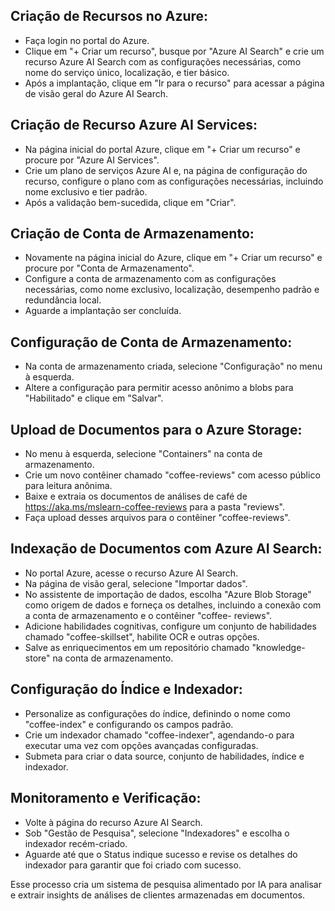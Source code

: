 ## Criação de Recursos no Azure:
 - Faça login no portal do Azure.
 - Clique em "+ Criar um recurso", busque por "Azure AI Search" e crie um recurso Azure AI Search com as configurações necessárias, como nome do serviço único, localização, e tier básico.
 - Após a implantação, clique em "Ir para o recurso" para acessar a página de visão geral do Azure AI Search.

## Criação de Recurso Azure AI Services:
 - Na página inicial do portal Azure, clique em "+ Criar um recurso" e procure por "Azure AI Services".
 - Crie um plano de serviços Azure AI e, na página de configuração do recurso, configure o plano com as configurações necessárias, incluindo nome exclusivo e tier padrão.
 - Após a validação bem-sucedida, clique em "Criar".

## Criação de Conta de Armazenamento:
 - Novamente na página inicial do Azure, clique em "+ Criar um recurso" e procure por "Conta de Armazenamento".
 - Configure a conta de armazenamento com as configurações necessárias, como nome exclusivo, localização, desempenho padrão e redundância local.
 - Aguarde a implantação ser concluída.

## Configuração de Conta de Armazenamento:
 - Na conta de armazenamento criada, selecione "Configuração" no menu à esquerda.
 - Altere a configuração para permitir acesso anônimo a blobs para "Habilitado" e clique em "Salvar".

## Upload de Documentos para o Azure Storage:
 - No menu à esquerda, selecione "Containers" na conta de armazenamento.
 - Crie um novo contêiner chamado "coffee-reviews" com acesso público para leitura anônima.
 - Baixe e extraia os documentos de análises de café de https://aka.ms/mslearn-coffee-reviews para a pasta "reviews".
 - Faça upload desses arquivos para o contêiner "coffee-reviews".

## Indexação de Documentos com Azure AI Search:
 - No portal Azure, acesse o recurso Azure AI Search.
 - Na página de visão geral, selecione "Importar dados".
 - No assistente de importação de dados, escolha "Azure Blob Storage" como origem de dados e forneça os detalhes, incluindo a conexão com a conta de armazenamento e o contêiner "coffee- reviews".
 - Adicione habilidades cognitivas, configure um conjunto de habilidades chamado "coffee-skillset", habilite OCR e outras opções.
 - Salve as enriquecimentos em um repositório chamado "knowledge-store" na conta de armazenamento.

## Configuração do Índice e Indexador:
 - Personalize as configurações do índice, definindo o nome como "coffee-index" e configurando os campos padrão.
 - Crie um indexador chamado "coffee-indexer", agendando-o para executar uma vez com opções avançadas configuradas.
 - Submeta para criar o data source, conjunto de habilidades, índice e indexador.

## Monitoramento e Verificação:
 - Volte à página do recurso Azure AI Search.
 - Sob "Gestão de Pesquisa", selecione "Indexadores" e escolha o indexador recém-criado.
 - Aguarde até que o Status indique sucesso e revise os detalhes do indexador para garantir que foi criado com sucesso.

Esse processo cria um sistema de pesquisa alimentado por IA para analisar e extrair insights de análises de clientes armazenadas em documentos.

